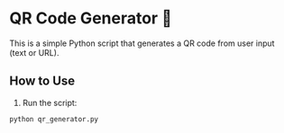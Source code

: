 

# QR Code Generator 🔳

This is a simple Python script that generates a QR code from user input (text or URL).

## How to Use

1. Run the script:
```bash
python qr_generator.py




